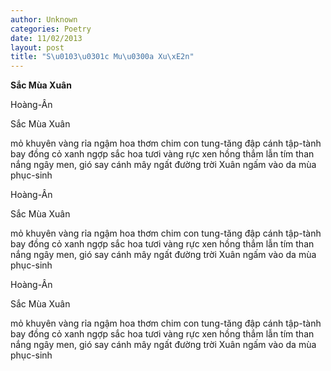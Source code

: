 ```yaml
---
author: Unknown
categories: Poetry
date: 11/02/2013
layout: post
title: "S\u0103\u0301c Mu\u0300a Xu\xE2n"
---
```


**Sắc Mùa Xuân**

Hoàng-Ân

Sắc Mùa Xuân


mỏ khuyên vàng rỉa ngậm hoa thơm
chim con tung-tăng đập cánh tập-tành bay
đồng cỏ xanh ngợp sắc hoa tươi
vàng rực xen hồng thắm lẫn tím than
nắng ngây men, gió say cánh mây ngất đường trời
Xuân ngấm vào da mùa phục-sinh

Hoàng-Ân

Sắc Mùa Xuân


mỏ khuyên vàng rỉa ngậm hoa thơm
chim con tung-tăng đập cánh tập-tành bay
đồng cỏ xanh ngợp sắc hoa tươi
vàng rực xen hồng thắm lẫn tím than
nắng ngây men, gió say cánh mây ngất đường trời
Xuân ngấm vào da mùa phục-sinh

Hoàng-Ân

Sắc Mùa Xuân


mỏ khuyên vàng rỉa ngậm hoa thơm
chim con tung-tăng đập cánh tập-tành bay
đồng cỏ xanh ngợp sắc hoa tươi
vàng rực xen hồng thắm lẫn tím than
nắng ngây men, gió say cánh mây ngất đường trời
Xuân ngấm vào da mùa phục-sinh
